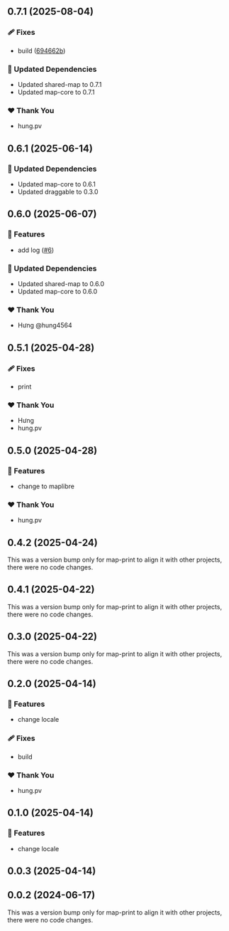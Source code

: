 ## 0.7.1 (2025-08-04)

### 🩹 Fixes

- build ([694662b](https://github.com/hung4564/vue-library/commit/694662b))

### 🧱 Updated Dependencies

- Updated shared-map to 0.7.1
- Updated map-core to 0.7.1

### ❤️ Thank You

- hung.pv

## 0.6.1 (2025-06-14)

### 🧱 Updated Dependencies

- Updated map-core to 0.6.1
- Updated draggable to 0.3.0

## 0.6.0 (2025-06-07)

### 🚀 Features

- add log ([#6](https://github.com/hung4564/vue-library/pull/6))

### 🧱 Updated Dependencies

- Updated shared-map to 0.6.0
- Updated map-core to 0.6.0

### ❤️ Thank You

- Hưng @hung4564

## 0.5.1 (2025-04-28)

### 🩹 Fixes

- print

### ❤️ Thank You

- Hưng
- hung.pv

## 0.5.0 (2025-04-28)

### 🚀 Features

- change to maplibre

### ❤️ Thank You

- hung.pv

## 0.4.2 (2025-04-24)

This was a version bump only for map-print to align it with other projects, there were no code changes.

## 0.4.1 (2025-04-22)

This was a version bump only for map-print to align it with other projects, there were no code changes.

## 0.3.0 (2025-04-22)

This was a version bump only for map-print to align it with other projects, there were no code changes.

## 0.2.0 (2025-04-14)

### 🚀 Features

- change locale

### 🩹 Fixes

- build

### ❤️ Thank You

- hung.pv

## 0.1.0 (2025-04-14)

### 🚀 Features

- change locale

## 0.0.3 (2025-04-14)

## 0.0.2 (2024-06-17)

This was a version bump only for map-print to align it with other projects, there were no code changes.
